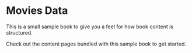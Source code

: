 Movies Data 
============================

This is a small sample book to give you a feel for how book content is
structured.

Check out the content pages bundled with this sample book to get started.
